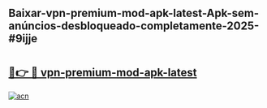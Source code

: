 ## Baixar-vpn-premium-mod-apk-latest-Apk-sem-anúncios-desbloqueado-completamente-2025-#9ijje

# <h2><a href="https://ainizakaria.my?title=vpn-premium-mod-apk-latest&ref=20M">🔗👉 🔴 vpn-premium-mod-apk-latest</a></h2>

[![acn](https://github.com/user-attachments/assets/0f9c940e-d8b0-45ae-aac7-cd30a18b3e1c)](https://ainizakaria.my?title=vpn-premium-mod-apk-latest&ref=20M)

